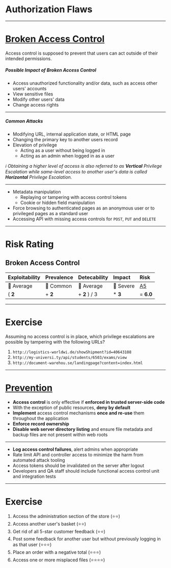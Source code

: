 <!-- $theme: gaia -->

<!-- $size: 16:9 -->

<!-- page_number: true -->

<!-- footer: Copyright (c) by Bjoern Kimminich | Licensed under CC-BY-SA 4.0 -->

# Authorization Flaws

---

# [Broken Access Control](https://www.owasp.org/index.php/Top_10-2017_A5-Broken_Access_Control)

Access control is supposed to prevent that users can act outside of their intended permissions.

##### Possible Impact of Broken Access Control

* Access unauthorized functionality and/or data, such as access other users' accounts
* View sensitive files
* Modify other users' data
* Change access rights

---

##### Common Attacks

* Modifying URL, internal application state, or HTML page
* Changing the primary key to another users record
* Elevation of privilege
  * Acting as a user without being logged in
  * Acting as an admin when logged in as a user

_:information_source: Obtaining a higher level of access is also referred to as **Vertical** Privilege Escalation while same-level access to another user's data is called **Horizontal** Privilege Escalation._

---

* Metadata manipulation
  * Replaying or tampering with access control tokens
  * Cookie or hidden field manipulation
* Force browsing to authenticated pages as an anonymous user or to privileged pages as a standard user
* Accessing API with missing access controls for `POST`, `PUT` and `DELETE`

---

# Risk Rating

## Broken Access Control

| Exploitability                 | Prevalence                    | Detecability                   | Impact              | Risk                                                                       |
|:-------------------------------|:------------------------------|:-------------------------------|:--------------------|:---------------------------------------------------------------------------|
| :large_orange_diamond: Average | :large_orange_diamond: Common | :large_orange_diamond: Average | :red_circle: Severe | [A5](https://www.owasp.org/index.php/Top_10-2017_A5-Broken_Access_Control) |
| ( **2**                        | + **2**                       | + **2** ) / 3                  | * **3**             | = **6.0**                                                                  |

---

# Exercise

Assuming no access control is in place, which privilege escalations are possible by tampering with the following URLs?

1. `http://logistics-worldwi.de/showShipment?id=40643108`
2. `http://my-universi.ty/api/students/6503/exams/view`
3. `http://document-warehou.se/landingpage?content=index.html`

---

# [Prevention](https://www.owasp.org/index.php/Top_10-2017_A5-Broken_Access_Control)

* **Access control** is only effective if **enforced in trusted server-side code**
* With the exception of public resources, **deny by default**
* **Implement** access control mechanisms **once and re-use** them throughout the application
* **Enforce record ownership**
* **Disable web server directory listing** and ensure file metadata and backup files are not present within web roots

---

* **Log access control failures**, alert admins when appropriate
* Rate limit API and controller access to minimize the harm from automated attack tooling
* Access tokens should be invalidated on the server after logout
* Developers and QA staff should include functional access control unit and integration tests

---

# Exercise

1. Access the administration section of the store (:star::star:)
2. Access another user's basket (:star::star:)
3. Get rid of all 5-star customer feedback (:star::star:)
4. Post some feedback for another user but without previously logging in as that user (:star::star::star:)
5. Place an order with a negative total (:star::star::star:)
6. Access one or more misplaced files (:star::star::star::star:)
